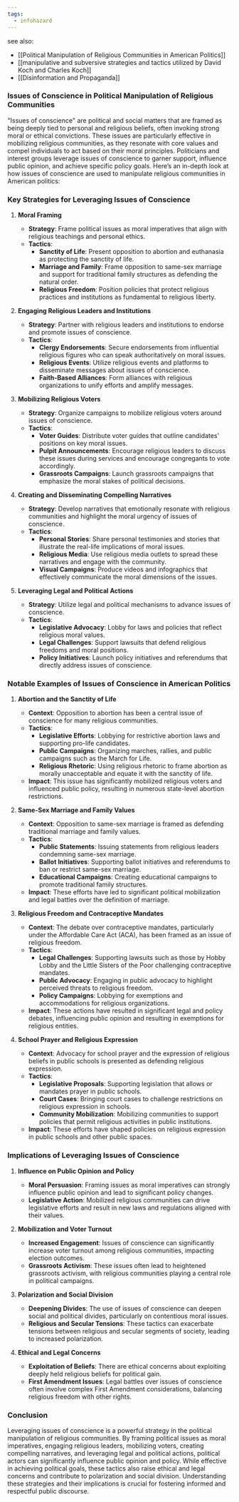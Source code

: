 ```yaml
---
tags:
  - infohazard
---
```

see also:
- [[Political Manipulation of Religious Communities in American Politics]]
- [[manipulative and subversive strategies and tactics utilized by David Koch and Charles Koch]]
- [[Disinformation and Propaganda]]

### Issues of Conscience in Political Manipulation of Religious Communities

"Issues of conscience" are political and social matters that are framed as being deeply tied to personal and religious beliefs, often invoking strong moral or ethical convictions. These issues are particularly effective in mobilizing religious communities, as they resonate with core values and compel individuals to act based on their moral principles. Politicians and interest groups leverage issues of conscience to garner support, influence public opinion, and achieve specific policy goals. Here’s an in-depth look at how issues of conscience are used to manipulate religious communities in American politics:

### Key Strategies for Leveraging Issues of Conscience

1. **Moral Framing**
   - **Strategy**: Frame political issues as moral imperatives that align with religious teachings and personal ethics.
   - **Tactics**:
     - **Sanctity of Life**: Present opposition to abortion and euthanasia as protecting the sanctity of life.
     - **Marriage and Family**: Frame opposition to same-sex marriage and support for traditional family structures as defending the natural order.
     - **Religious Freedom**: Position policies that protect religious practices and institutions as fundamental to religious liberty.

2. **Engaging Religious Leaders and Institutions**
   - **Strategy**: Partner with religious leaders and institutions to endorse and promote issues of conscience.
   - **Tactics**:
     - **Clergy Endorsements**: Secure endorsements from influential religious figures who can speak authoritatively on moral issues.
     - **Religious Events**: Utilize religious events and platforms to disseminate messages about issues of conscience.
     - **Faith-Based Alliances**: Form alliances with religious organizations to unify efforts and amplify messages.

3. **Mobilizing Religious Voters**
   - **Strategy**: Organize campaigns to mobilize religious voters around issues of conscience.
   - **Tactics**:
     - **Voter Guides**: Distribute voter guides that outline candidates' positions on key moral issues.
     - **Pulpit Announcements**: Encourage religious leaders to discuss these issues during services and encourage congregants to vote accordingly.
     - **Grassroots Campaigns**: Launch grassroots campaigns that emphasize the moral stakes of political decisions.

4. **Creating and Disseminating Compelling Narratives**
   - **Strategy**: Develop narratives that emotionally resonate with religious communities and highlight the moral urgency of issues of conscience.
   - **Tactics**:
     - **Personal Stories**: Share personal testimonies and stories that illustrate the real-life implications of moral issues.
     - **Religious Media**: Use religious media outlets to spread these narratives and engage with the community.
     - **Visual Campaigns**: Produce videos and infographics that effectively communicate the moral dimensions of the issues.

5. **Leveraging Legal and Political Actions**
   - **Strategy**: Utilize legal and political mechanisms to advance issues of conscience.
   - **Tactics**:
     - **Legislative Advocacy**: Lobby for laws and policies that reflect religious moral values.
     - **Legal Challenges**: Support lawsuits that defend religious freedoms and moral positions.
     - **Policy Initiatives**: Launch policy initiatives and referendums that directly address issues of conscience.

### Notable Examples of Issues of Conscience in American Politics

1. **Abortion and the Sanctity of Life**
   - **Context**: Opposition to abortion has been a central issue of conscience for many religious communities.
   - **Tactics**:
     - **Legislative Efforts**: Lobbying for restrictive abortion laws and supporting pro-life candidates.
     - **Public Campaigns**: Organizing marches, rallies, and public campaigns such as the March for Life.
     - **Religious Rhetoric**: Using religious rhetoric to frame abortion as morally unacceptable and equate it with the sanctity of life.
   - **Impact**: This issue has significantly mobilized religious voters and influenced public policy, resulting in numerous state-level abortion restrictions.

2. **Same-Sex Marriage and Family Values**
   - **Context**: Opposition to same-sex marriage is framed as defending traditional marriage and family values.
   - **Tactics**:
     - **Public Statements**: Issuing statements from religious leaders condemning same-sex marriage.
     - **Ballot Initiatives**: Supporting ballot initiatives and referendums to ban or restrict same-sex marriage.
     - **Educational Campaigns**: Creating educational campaigns to promote traditional family structures.
   - **Impact**: These efforts have led to significant political mobilization and legal battles over the definition of marriage.

3. **Religious Freedom and Contraceptive Mandates**
   - **Context**: The debate over contraceptive mandates, particularly under the Affordable Care Act (ACA), has been framed as an issue of religious freedom.
   - **Tactics**:
     - **Legal Challenges**: Supporting lawsuits such as those by Hobby Lobby and the Little Sisters of the Poor challenging contraceptive mandates.
     - **Public Advocacy**: Engaging in public advocacy to highlight perceived threats to religious freedom.
     - **Policy Campaigns**: Lobbying for exemptions and accommodations for religious organizations.
   - **Impact**: These actions have resulted in significant legal and policy debates, influencing public opinion and resulting in exemptions for religious entities.

4. **School Prayer and Religious Expression**
   - **Context**: Advocacy for school prayer and the expression of religious beliefs in public schools is presented as defending religious expression.
   - **Tactics**:
     - **Legislative Proposals**: Supporting legislation that allows or mandates prayer in public schools.
     - **Court Cases**: Bringing court cases to challenge restrictions on religious expression in schools.
     - **Community Mobilization**: Mobilizing communities to support policies that permit religious activities in public institutions.
   - **Impact**: These efforts have shaped policies on religious expression in public schools and other public spaces.

### Implications of Leveraging Issues of Conscience

1. **Influence on Public Opinion and Policy**
   - **Moral Persuasion**: Framing issues as moral imperatives can strongly influence public opinion and lead to significant policy changes.
   - **Legislative Action**: Mobilized religious communities can drive legislative efforts and result in new laws and regulations aligned with their values.

2. **Mobilization and Voter Turnout**
   - **Increased Engagement**: Issues of conscience can significantly increase voter turnout among religious communities, impacting election outcomes.
   - **Grassroots Activism**: These issues often lead to heightened grassroots activism, with religious communities playing a central role in political campaigns.

3. **Polarization and Social Division**
   - **Deepening Divides**: The use of issues of conscience can deepen social and political divides, particularly on contentious moral issues.
   - **Religious and Secular Tensions**: These tactics can exacerbate tensions between religious and secular segments of society, leading to increased polarization.

4. **Ethical and Legal Concerns**
   - **Exploitation of Beliefs**: There are ethical concerns about exploiting deeply held religious beliefs for political gain.
   - **First Amendment Issues**: Legal battles over issues of conscience often involve complex First Amendment considerations, balancing religious freedom with other rights.

### Conclusion

Leveraging issues of conscience is a powerful strategy in the political manipulation of religious communities. By framing political issues as moral imperatives, engaging religious leaders, mobilizing voters, creating compelling narratives, and leveraging legal and political actions, political actors can significantly influence public opinion and policy. While effective in achieving political goals, these tactics also raise ethical and legal concerns and contribute to polarization and social division. Understanding these strategies and their implications is crucial for fostering informed and respectful public discourse.
